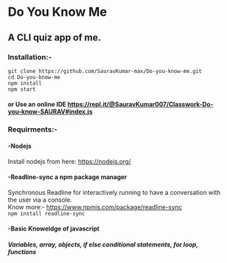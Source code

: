 # Do You Know Me 
## A CLI quiz app of me.

### Installation:- 
```
git clone https://github.com/SauravKumar-max/Do-you-know-me.git
cd Do-you-know-me
npm install
npm start
```
#### or Use an online IDE https://repl.it/@SauravKumar007/Classwork-Do-you-know-SAURAV#index.js

### Requirments:-
#### -Nodejs
Install nodejs from here: https://nodejs.org/
#### -Readline-sync a npm package manager  
Synchronous Readline for interactively running to have a conversation with the user via a console.  
Know more:- https://www.npmjs.com/package/readline-sync  
``` npm install readline-sync ```
#### -Basic Knoweldge of javascript 
##### Variables, array, objects, if else conditional statements, for loop, functions
